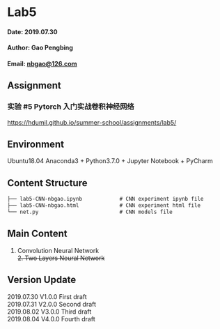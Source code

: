 # Lab5
#### Date: 2019.07.30
#### Author: Gao Pengbing
#### Email: nbgao@126.com

## Assignment
### 实验 #5 Pytorch 入门实战卷积神经网络  
https://hdumil.github.io/summer-school/assignments/lab5/

## Environment
Ubuntu18.04
Anaconda3 + Python3.7.0 + Jupyter Notebook + PyCharm

## Content Structure    
```html
├── lab5-CNN-nbgao.ipynb			# CNN experiment ipynb file
├── lab5-CNN-nbgao.html				# CNN experiment html file
└── net.py							# CNN models file
```

##  Main Content
1. Convolution Neural Network  
~~2. Two Layers Neural Network~~

## Version Update
2019.07.30  V1.0.0 First draft  
2019.07.31  V2.0.0 Second draft  
2019.08.02  V3.0.0 Third draft  
2019.08.04  V4.0.0 Fourth draft  




